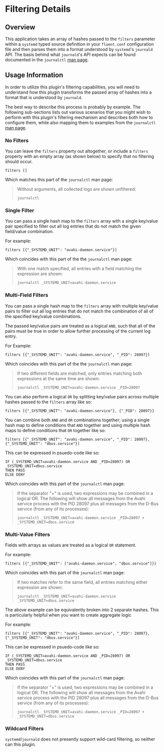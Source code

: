# Filtering Details

## Overview

This application takes an array of hashes passed to the `filters` parameter
within a `systemd` typed source definition in your `fluent.conf` configuration
file and then parses them into a format understood by `systemd`'s `journald`
API. The basis behind what `journald`'s API expects can be found documented in
the `journalctl` [man
page](https://www.freedesktop.org/software/systemd/man/journalctl.html).

## Usage Information

In order to utilize this plugin's filtering capabilities, you will need to
understand how this plugin transforms the passed array of hashes into a format
that is understood by `journald`.

The best way to describe this process is probably by example. The following
sub-sections lists out various scenarios that you might wish to perform with
this plugin's filtering mechanism and describes both how to configure them,
while also mapping them to examples from the `journalctl` [man
page](https://www.freedesktop.org/software/systemd/man/journalctl.html).

### No Filters

You can leave the `filters` property out altogether, or include a `filters`
property with an empty array (as shown below) to specify that no filtering
should occur.

    filters []

Which matches this part of the `journalctl` man page:

> Without arguments, all collected logs are shown unfiltered:
>
> `journalctl`

### Single Filter

You can pass a single hash map to the `filters` array with a single key/value
pair specified to filter out all log entries that do not match the given
field/value combination.

For example:

    filters [{"_SYSTEMD_UNIT": "avahi-daemon.service"}]

Which coincides with this part of the the `journalctl` man page:

> With one match specified, all entries with a field matching the expression are
> shown:
> 
> `journalctl _SYSTEMD_UNIT=avahi-daemon.service`

### Multi-Field Filters

You can pass a single hash map to the `filters` array with multiple key/value
pairs to filter out all log entries that do not match the combination of all of
the specified key/value combinations.

The passed key/value pairs are treated as a logical `AND`, such that all of the
pairs must be true in order to allow further processing of the current log
entry.

For Example:

    filters [{"_SYSTEMD_UNIT": "avahi-daemon.service", "_PID": 28097}]

Which coincides with this part of the the `journalctl` man page:

> If two different fields are matched, only entries matching both expressions at
> the same time are shown:
> 
> `journalctl _SYSTEMD_UNIT=avahi-daemon.service _PID=28097`

You can also perform a logical `OR` by splitting key/value pairs across multiple
hashes passed to the `filters` array like so:

    filters [{"_SYSTEMD_UNIT": "avahi-daemon.service"}, {"_PID": 28097}]

You can combine both `AND` and `OR` combinations together; using a single hash
map to define conditions that `AND` together and using multiple hash maps to
define conditions that `OR` together like so:

    filters [{"_SYSTEMD_UNIT": "avahi-daemon.service", "_PID": 28097}, {"_SYSTEMD_UNIT": "dbus.service"}]

This can be expressed in psuedo-code like so:

    IF (_SYSTEMD_UNIT=avahi-daemon.service AND _PID=28097) OR _SYSTEMD_UNIT=dbus.service
    THEN PASS
    ELSE DENY

Which coincides with this part of the `journalctl` man page:

> If the separator "+" is used, two expressions may be combined in a logical OR.
> The following will show all messages from the Avahi service process with the
> PID 28097 plus all messages from the D-Bus service (from any of its
> processes):
> 
> `journalctl _SYSTEMD_UNIT=avahi-daemon.service _PID=28097 + _SYSTEMD_UNIT=dbus.service`

### Multi-Value Filters

Fields with arrays as values are treated as a logical `OR` statement.

For example:

    filters [{"_SYSTEMD_UNIT": ["avahi-daemon.service", "dbus.service"]}]

Which coincides with this part of the `journalctl` man page:

> If two matches refer to the same field, all entries matching either expression
> are shown:
> 
> `journalctl _SYSTEMD_UNIT=avahi-daemon.service _SYSTEMD_UNIT=dbus.service`

The above example can be equivalently broken into 2 separate hashes. This is
particularly helpful when you want to create aggregate logic

For example:

    filters [{"_SYSTEMD_UNIT": "avahi-daemon.service", "_PID": 28097}, {"_SYSTEMD_UNIT": "dbus.service"}]

This can be expressed in psuedo-code like so:

    IF (_SYSTEMD_UNIT=avahi-daemon.service AND _PID=28097) OR _SYSTEMD_UNIT=dbus.service
    THEN PASS
    ELSE DENY

Which coincides with this part of the `journalctl` man page:

> If the separator "+" is used, two expressions may be combined in a logical OR.
> The following will show all messages from the Avahi service process with the
> PID 28097 plus all messages from the D-Bus service (from any of its
> processes):
>
> `journalctl _SYSTEMD_UNIT=avahi-daemon.service _PID=28097 + _SYSTEMD_UNIT=dbus.service`

### Wildcard Filters

`systemd`/`journald` does not presently support wild-card filtering, so neither
can this plugin.
